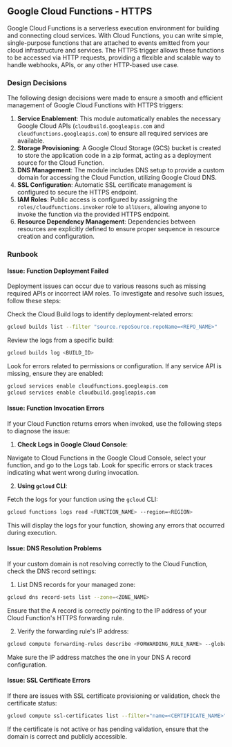 ## Google Cloud Functions - HTTPS

Google Cloud Functions is a serverless execution environment for building and connecting cloud services. With Cloud Functions, you can write simple, single-purpose functions that are attached to events emitted from your cloud infrastructure and services. The HTTPS trigger allows these functions to be accessed via HTTP requests, providing a flexible and scalable way to handle webhooks, APIs, or any other HTTP-based use case.

### Design Decisions

The following design decisions were made to ensure a smooth and efficient management of Google Cloud Functions with HTTPS triggers:

1. **Service Enablement**: This module automatically enables the necessary Google Cloud APIs (`cloudbuild.googleapis.com` and `cloudfunctions.googleapis.com`) to ensure all required services are available.
2. **Storage Provisioning**: A Google Cloud Storage (GCS) bucket is created to store the application code in a zip format, acting as a deployment source for the Cloud Function.
3. **DNS Management**: The module includes DNS setup to provide a custom domain for accessing the Cloud Function, utilizing Google Cloud DNS.
4. **SSL Configuration**: Automatic SSL certificate management is configured to secure the HTTPS endpoint.
5. **IAM Roles**: Public access is configured by assigning the `roles/cloudfunctions.invoker` role to `allUsers`, allowing anyone to invoke the function via the provided HTTPS endpoint.
6. **Resource Dependency Management**: Dependencies between resources are explicitly defined to ensure proper sequence in resource creation and configuration.

### Runbook

#### Issue: Function Deployment Failed

Deployment issues can occur due to various reasons such as missing required APIs or incorrect IAM roles. To investigate and resolve such issues, follow these steps:

Check the Cloud Build logs to identify deployment-related errors:

```sh
gcloud builds list --filter "source.repoSource.repoName=<REPO_NAME>"
```

Review the logs from a specific build:

```sh
gcloud builds log <BUILD_ID>
```

Look for errors related to permissions or configuration. If any service API is missing, ensure they are enabled:

```sh
gcloud services enable cloudfunctions.googleapis.com
gcloud services enable cloudbuild.googleapis.com
```

#### Issue: Function Invocation Errors

If your Cloud Function returns errors when invoked, use the following steps to diagnose the issue:

1. **Check Logs in Google Cloud Console**:

Navigate to Cloud Functions in the Google Cloud Console, select your function, and go to the Logs tab. Look for specific errors or stack traces indicating what went wrong during invocation.

2. **Using `gcloud` CLI**:

Fetch the logs for your function using the `gcloud` CLI:

```sh
gcloud functions logs read <FUNCTION_NAME> --region=<REGION>
```

This will display the logs for your function, showing any errors that occurred during execution.

#### Issue: DNS Resolution Problems

If your custom domain is not resolving correctly to the Cloud Function, check the DNS record settings:

1. List DNS records for your managed zone:

```sh
gcloud dns record-sets list --zone=<ZONE_NAME>
```

Ensure that the A record is correctly pointing to the IP address of your Cloud Function's HTTPS forwarding rule.

2. Verify the forwarding rule's IP address:

```sh
gcloud compute forwarding-rules describe <FORWARDING_RULE_NAME> --global
```

Make sure the IP address matches the one in your DNS A record configuration.

#### Issue: SSL Certificate Errors

If there are issues with SSL certificate provisioning or validation, check the certificate status:

```sh
gcloud compute ssl-certificates list --filter="name=<CERTIFICATE_NAME>"
```

If the certificate is not active or has pending validation, ensure that the domain is correct and publicly accessible.


